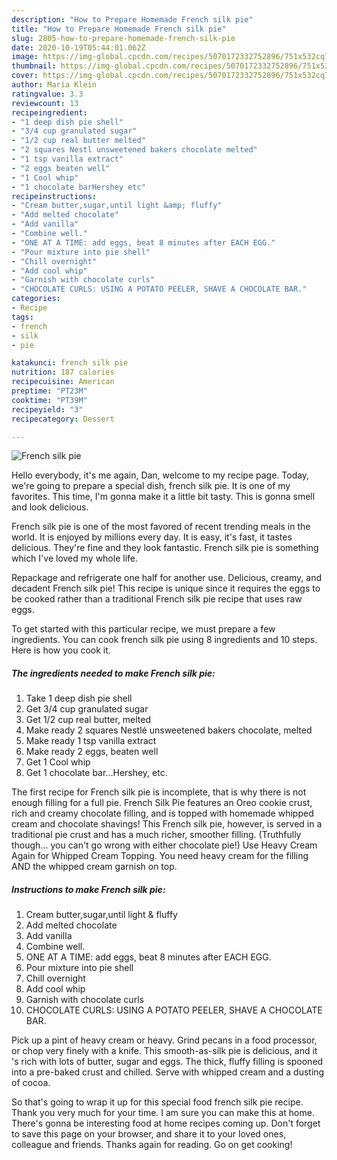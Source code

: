 ```yaml
---
description: "How to Prepare Homemade French silk pie"
title: "How to Prepare Homemade French silk pie"
slug: 2805-how-to-prepare-homemade-french-silk-pie
date: 2020-10-19T05:44:01.062Z
image: https://img-global.cpcdn.com/recipes/5070172332752896/751x532cq70/french-silk-pie-recipe-main-photo.jpg
thumbnail: https://img-global.cpcdn.com/recipes/5070172332752896/751x532cq70/french-silk-pie-recipe-main-photo.jpg
cover: https://img-global.cpcdn.com/recipes/5070172332752896/751x532cq70/french-silk-pie-recipe-main-photo.jpg
author: Maria Klein
ratingvalue: 3.3
reviewcount: 13
recipeingredient:
- "1 deep dish pie shell"
- "3/4 cup granulated sugar"
- "1/2 cup real butter melted"
- "2 squares Nestl unsweetened bakers chocolate melted"
- "1 tsp vanilla extract"
- "2 eggs beaten well"
- "1 Cool whip"
- "1 chocolate barHershey etc"
recipeinstructions:
- "Cream butter,sugar,until light &amp; fluffy"
- "Add melted chocolate"
- "Add vanilla"
- "Combine well."
- "ONE AT A TIME: add eggs, beat 8 minutes after EACH EGG."
- "Pour mixture into pie shell"
- "Chill overnight"
- "Add cool whip"
- "Garnish with chocolate curls"
- "CHOCOLATE CURLS: USING A POTATO PEELER, SHAVE A CHOCOLATE BAR."
categories:
- Recipe
tags:
- french
- silk
- pie

katakunci: french silk pie 
nutrition: 187 calories
recipecuisine: American
preptime: "PT23M"
cooktime: "PT39M"
recipeyield: "3"
recipecategory: Dessert

---
```



![French silk pie](https://img-global.cpcdn.com/recipes/5070172332752896/751x532cq70/french-silk-pie-recipe-main-photo.jpg)

Hello everybody, it's me again, Dan, welcome to my recipe page. Today, we're going to prepare a special dish, french silk pie. It is one of my favorites. This time, I'm gonna make it a little bit tasty. This is gonna smell and look delicious.

French silk pie is one of the most favored of recent trending meals in the world. It is enjoyed by millions every day. It is easy, it's fast, it tastes delicious. They're fine and they look fantastic. French silk pie is something which I've loved my whole life.

Repackage and refrigerate one half for another use. Delicious, creamy, and decadent French silk pie! This recipe is unique since it requires the eggs to be cooked rather than a traditional French silk pie recipe that uses raw eggs.


To get started with this particular recipe, we must prepare a few ingredients. You can cook french silk pie using 8 ingredients and 10 steps. Here is how you cook it.

<!--inarticleads1-->

##### The ingredients needed to make French silk pie:

1. Take 1 deep dish pie shell
1. Get 3/4 cup granulated sugar
1. Get 1/2 cup real butter, melted
1. Make ready 2 squares Nestlé unsweetened bakers chocolate, melted
1. Make ready 1 tsp vanilla extract
1. Make ready 2 eggs, beaten well
1. Get 1 Cool whip
1. Get 1 chocolate bar...Hershey, etc.


The first recipe for French silk pie is incomplete, that is why there is not enough filling for a full pie. French Silk Pie features an Oreo cookie crust, rich and creamy chocolate filling, and is topped with homemade whipped cream and chocolate shavings! This French silk pie, however, is served in a traditional pie crust and has a much richer, smoother filling. (Truthfully though… you can&#39;t go wrong with either chocolate pie!) Use Heavy Cream Again for Whipped Cream Topping. You need heavy cream for the filling AND the whipped cream garnish on top. 

<!--inarticleads2-->

##### Instructions to make French silk pie:

1. Cream butter,sugar,until light &amp; fluffy
1. Add melted chocolate
1. Add vanilla
1. Combine well.
1. ONE AT A TIME: add eggs, beat 8 minutes after EACH EGG.
1. Pour mixture into pie shell
1. Chill overnight
1. Add cool whip
1. Garnish with chocolate curls
1. CHOCOLATE CURLS: USING A POTATO PEELER, SHAVE A CHOCOLATE BAR.


Pick up a pint of heavy cream or heavy. Grind pecans in a food processor, or chop very finely with a knife. This smooth-as-silk pie is delicious, and it &#39;s rich with lots of butter, sugar and eggs. The thick, fluffy filling is spooned into a pre-baked crust and chilled. Serve with whipped cream and a dusting of cocoa. 

So that's going to wrap it up for this special food french silk pie recipe. Thank you very much for your time. I am sure you can make this at home. There's gonna be interesting food at home recipes coming up. Don't forget to save this page on your browser, and share it to your loved ones, colleague and friends. Thanks again for reading. Go on get cooking!
